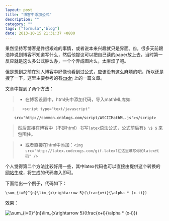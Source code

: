 ```yaml
---
layout: post
title: "博客中添加公式"
description: ""
category: ""
tags: ["formula","blog"]
date: 2013-10-15 21:31:37 +0800
---
```


果然坚持写博客是件很艰难的事情，或者说本来兴趣就只是界面。`囧`。很多天前跟浩神说到博客不知道写什么，然后他提议可以把自己读的paper放上去，当时第一反应就是这么多公式肿么办，一个个弄成图片么，太麻烦了吧。

但是想到之前在别人博客中好像也看到过公式，应该没有这么麻烦的吧，所以还是搜了一下，这里主要参考的有[csdn](http://blog.csdn.net/xufenghfut/article/details/8612145) 上的一篇文章。

文章中提到了两个方法：
	
>* 在博客设置中，html头中添加代码，导入mathML库如:

>		<script type="text/javascript" 
		src="http://common.cnblogs.com/script/ASCIIMathML.js"></script>
> 然后直接在博客中（不是html）书写`latex`语法公式，公式前后有`$ \$ $` 来包围住。

>* 或者直接在html中添加：`<img src="http://latex.codecogs.com/gif.latex?在这里填写你的latex代码" /> `

个人觉得第二个方法比较好用一些，其中latex代码也可以直接由提供这个转换的[网站](http://www.codecogs.com/latex/eqneditor.php)生成，将生成的代码套入即可。

下面给出一个例子，代码如下：

	\sum_{i=0}^{n}\lim_{x\rightarrow 5}(\frac{x+i}{\alpha * (x-i)})

效果：

<img src="http://latex.codecogs.com/gif.latex?\sum_{i=0}^{n}\lim_{x\rightarrow&space;5}(\frac{x&plus;i}{\alpha&space;*&space;(x-i)})" title="\sum_{i=0}^{n}\lim_{x\rightarrow 5}(\frac{x+i}{\alpha * (x-i)})" />